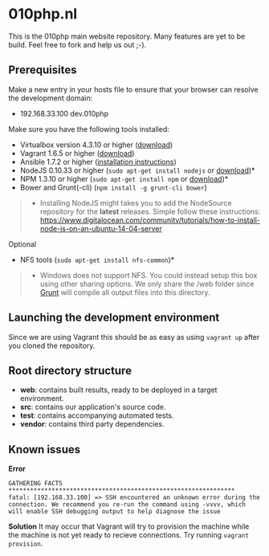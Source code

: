010php.nl
===================
This is the 010php main website repository. Many features are yet to be build.  Feel free to fork and help us out ;-).

Prerequisites
-------------
Make a new entry in your hosts file to ensure that your browser can resolve the development domain:

 - 192.168.33.100	dev.010php

Make sure you have the following tools installed:

 - Virtualbox version 4.3.10 or higher ([download](https://www.virtualbox.org/wiki/Downloads))
 - Vagrant 1.6.5 or higher ([download](https://www.vagrantup.com/downloads.html))
 - Ansible 1.7.2 or higher ([installation instructions](http://docs.ansible.com/intro_installation.html))
 - NodeJS 0.10.33 or higher (`sudo apt-get install nodejs` or [download](http://nodejs.org/))*
 - NPM 1.3.10 or higher (`sudo apt-get install npm` or [download](http://nodejs.org/))*
 - Bower and Grunt(-cli) (`npm install -g grunt-cli bower`)

> * Installing NodeJS might takes you to add the NodeSource repository for the **latest** releases. Simple follow these instructions: https://www.digitalocean.com/community/tutorials/how-to-install-node-js-on-an-ubuntu-14-04-server 

Optional

 - NFS tools (`sudo apt-get install nfs-common`)*

> * Windows does not support NFS. You could instead setup this box using other sharing options. We only share the /web folder since [Grunt](http://gruntjs.com/) will compile all output files into this directory.


Launching the development environment
-------
Since we are using Vagrant this should be as easy as using `vagrant up` after you cloned the repository.

Root directory structure
-------
 - **web**: contains built results, ready to be deployed in a target environment.
 - **src**: contains our application's source code.
 - **test**: contains accompanying automated tests.
 - **vendor**: contains third party dependencies.

Known issues
-------

**Error**

    GATHERING FACTS *************************************************************** 
    fatal: [192.168.33.100] => SSH encountered an unknown error during the connection. We recommend you re-run the command using -vvvv, which will enable SSH debugging output to help diagnose the issue
**Solution**
It may occur that Vagrant will try to provision the machine while the machine is not yet ready to recieve connections. Try running `vagrant provision`.